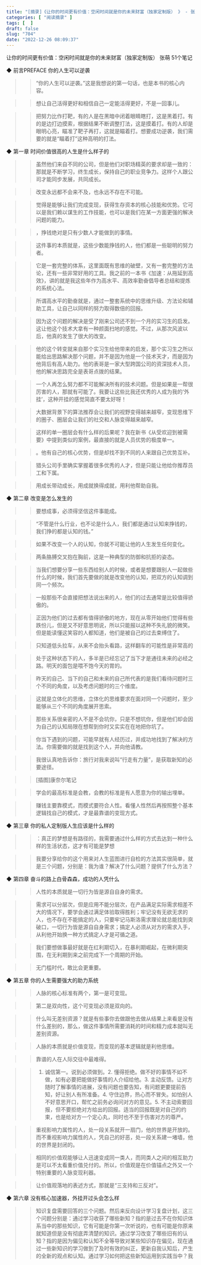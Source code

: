 ```yaml
---
title: "[摘录]《让你的时间更有价值：空闲时间就是你的未来财富（独家定制版） 》 - 张萌"
categories: [ "阅读摘录" ]
tags: [  ]
draft: false
slug: "704"
date: "2022-12-26 08:09:37"
---
```


让你的时间更有价值：空闲时间就是你的未来财富（独家定制版）
张萌
51个笔记


◆ 前言PREFACE 你的人生可以逆袭

>> “你的人生可以逆袭。”这是我想说的第一句话，也是本书的核心内容。

>> 想让自己活得更好和相信自己一定能活得更好，不是一回事儿。

>> 把努力比作打靶，有的人是在黑暗中闭着眼睛瞎打，这是黑着打。有的是边打边摸索，根据结果不断调整打法，这是摸着打。有的人却是眼明心亮，瞄准了靶子再打，这就是瞄着打。想要成功逆袭，我们需要的就是“瞄着打”这种高明的打法。


◆ 第一章 时间价值很高的人生是什么样子的

>> 虽然他们来自不同的公司，但是他们对职场精英的要求却是一致的：那就是不断学习，终生成长，保持自己的职业竞争力。这样个人跟公司才能同步发展，共同成长。

>> 改变永远都不会来不及，也永远不存在不可能。

>> 觉得是能够让我们完成变现，获得生存资本的核心技能和优势。它可以是我们赖以谋生的工作技能，也可以是我们在某一方面更强的解决问题的能力。

>> ，挣钱绝对是只有少数人才能做到的事情。

>> 这件事的本质就是，这些少数能挣钱的人，他们都是一些聪明的努力者。

>> 它是一套完整的体系，这里面既有思维的破壁，又有一套完整的方法论，还有一些非常好用的工具。我之前的一本书《加速：从拖延到高效》，讲的就是我这些年作为高水平、高效率勤奋倡导者总结和提炼的系统心法。

>> 所谓高水平的勤奋就是，通过一整套系统中的思维升级、方法论和辅助工具，让自己以同样的努力取得数倍的回报。

>> 因为这个问题的解决是受了刚来公司还不到一个月的实习生的启发。这让他这个技术大拿有一种颜面扫地的感觉。不过，从那次风波以后，他真的发生了很大的改变。

>> 他的这个转变就来自那个实习生给他带来的启发，那个实习生之所以能给出思路解决那个问题，并不是因为他是一个技术天才，而是因为他背后有高人助力。他的表哥是一家大型跨国公司的资深技术人员，他的解决思路完全是表哥点拨的结果。

>> 一个人再怎么努力都不可能解决所有的技术问题。但是如果是一帮很厉害的人，那就有可能了。我要让这些比我还优秀的人成为我的‘外挂’，这种开挂的感觉简直不要太好呀！

>> 大数据背景下的算法推荐会让我们的视野变得越来越窄，变现思维下的圈子、圈层会让我们的社交和人脉变得越来越窄。

>> 这样的单一圈层会有什么样的后果呢？我在新书《从受欢迎到被需要》中提到类似的案例，最直接的就是人员优势的极度单一。

>> 。他有自己的核心优势，但是却找不到不同的人来跟自己优势互补。

>> 猎头公司手里确实掌握着很多优秀的人才，但是只能让他给你推荐员工和下属。

>> 用成长带动成长，用成就换得成就，用利他帮助自我。


◆ 第二章 改变是怎么发生的

>> 要想成事，必须得坚信这件事能成。

>> “不管是什么行业，也不论是什么人，我们都是通过认知来挣钱的，我们挣的都是认知的钱。”

>> 如果不改变一个人的认知，你就不可能让他的人生发生任何变化。

>> 两条胳膊交叉抱在胸前，这是一种典型的防御和抗拒的姿态。

>> 当我们想要分享一些东西给别人的时候，或者是想要跟别人一起做些什么的时候，我们首先要做的就是改变他的认知，把双方的认知调到同一个频次。

>> 一般那些不会直接把想法说出来的人，他们的过去通常是比较值得骄傲的。

>> 正因为他们的过去都有值得骄傲的地方，现在从零开始他们觉得有些跌份儿，但是又不好意思明说，所以只能报以这种不失礼貌的微笑。但是能读懂这笑容的人都知道，他们是被自己的过去束缚住了。

>> 只知道低头拉车，从来不会抬头看路，这样翻车的可能性是非常高的

>> 处于这种状态下的人，多半是已经忘记了当下才是通往未来的必经之路。明天的面包是喂不饱今天的胃的。

>> 昨天的自己、当下的自己和未来的自己所代表的是我们看待问题时三个不同的角度，以及考虑问题时的三个维度。

>> 这就是立体化的思维，立体化的思维要求在面对同一个问题时，至少能够从三个不同的角度展开思索。

>> 那些关系很亲密的人不是不会坑你，只是不想坑你，但是他们却会因为自己的认知局限在想帮到你时又实实在在地把你坑了。

>> 你当下遇到的问题，可能早就有人经历过，并成功地找到了解决的方法。你需要做的就是找到这个人，并向他请教。

>> 我很认真地告诉你：旅行对我来说叫“行走有力量”，是获取新知的必要途径。

>> [插图]康奈尔笔记

>> 学会的最高标准是会教，会教的标准是有人愿意为你的输出埋单。

>> 赚钱主要靠模式，而模式要符合人性。看懂人性然后再按照整个基本逻辑找自己的模式，才是最靠谱的变现方式。


◆ 第三章 你的私人定制版人生应该是什么样的

>> ：真正的梦想是有路径的，我需要通过什么样的方式去达到一种什么样的生活状态，这才有可能是梦想

>> 我要分享给你的这个用来对人生蓝图进行自检的方法其实很简单，就是三个问题，分别是：我为谁？解决了什么问题？提供了什么方法？


◆ 第四章 奋斗的路上白骨森森，成功的人凭什么

>> 人性的本质就是一切行为皆是源自自身的需求。

>> 需求可以分层次，但是应用不能分层次，在产品满足实际需求相差不大的情况下，要学会通过满足体验取得胜利；牢记没有无欲无求的人，也不存在不能搞定的人，只要牢记马斯洛需求理论就总能找到突破口，一切行为皆是源自自身需求；搞定人必须从对方的需求入手，从利他开始换一种方式搞定人才是可循之道。

>> 我们要想做事最好就是在红利期切入，在暴利期崛起，在微利期突围，在无利期到来之前完成下一个周期的开始。

>> 无门槛时代，敢比会更重要。


◆ 第五章 你的人生需要强大的助力系统

>> 人脉的核心标准有两个，第一是可变现。

>> 第二是双向性，这个可变现必须是双向的。

>> 什么叫无差别资源？就是有些事你去做跟他去做从结果上来看是没有什么差别的，那么，做这件事情所需要消耗的时间和精力成本就叫无差别资源。

>> 人脉的本质就是价值变现，而变现的基本逻辑就是利他思维。

>> 靠谱的人在人际交往中最难得。

>> 1. 诚信第一。说到必须做到。2. 懂得拒绝。做不好的事情不如不做，如有必要把能做好事情的人介绍给他。3. 主动反馈。让对方随时了解事情的进展，没有问题也要告知，有问题更要提前告知，好让别人有所准备。4. 守住边界，热心而不冒失。如怕别人不好意思开口，帮忙之前务必询问对方的意见。5. 不主动索要回报，但不要拒绝对方给出的回报。适当的回报既是对自己的约束，也是给对方一个定心丸，同时也不至于伤害对方的尊严。

>> 重视影响力属性的人，处一段关系就开一扇门，他的世界是开放的。而不重视影响力属性的人，凭自己的好恶，处一段关系建一堵墙，他的世界是封闭的。

>> 相同的价值观能够让人迅速变成同一类人，而同类人之间的相互助力是可以不太看重价值兑付的。所以，价值观是在价值锚点之外又一个特别重要的人脉变现利器。

>> 让价值观落地的表述方式，那就是“三支持和三反对”。


◆ 第六章 没有核心加速器，外挂开过头会怎么样

>> 知识复盘需要回答的三个问题。然后来反向设计学习复盘计划，这三个问题分别是：通过学习收获了哪些新知？指的是过去不在你知识体系当中的那些知识，它有可能是你第一次听说的，也有可能是你原来就知道但是没有彻底弄清楚的知识。通过学习改变了哪些旧有的认知？指的是因为偏见和认知不全等导致对某些知识存在偏见，现在通过一些新知识的学习做到了及时有效的纠正，更新自我认知后，产生的全新的观点和认知。通过学习如何把这些新知运用到实践当中？我

